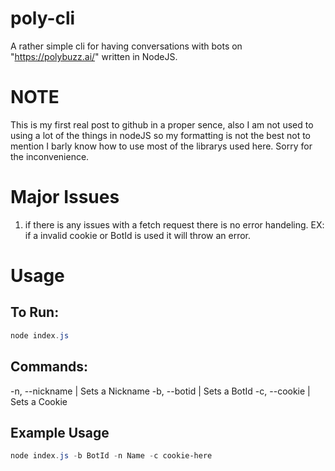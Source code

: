 # poly-cli
A rather simple cli for having conversations with bots on "https://polybuzz.ai/" written in NodeJS.

# NOTE
This is my first real post to github in a proper sence, also I am not used to using a lot of the things in nodeJS so my formatting is not the best not to mention I barly know how to use most of the librarys used here. Sorry for the inconvenience.

# Major Issues
1. if there is any issues with a fetch request there is no error handeling. EX: if a invalid cookie or BotId is used it will throw an error.

# Usage
## To Run:
```powershell
node index.js
```
## Commands:
-n, --nickname <nickname> | Sets a Nickname
-b, --botid <botid>       | Sets a BotId
-c, --cookie <type>       | Sets a Cookie

## Example Usage
```powershell
node index.js -b BotId -n Name -c cookie-here
```
